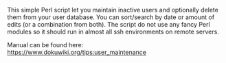 This simple Perl script let you maintain inactive users and optionally delete them from your user database. You can sort/search by date or amount of edits (or a combination from both). The script do not use any fancy Perl modules so it should run in almost all ssh environments on remote servers.

Manual can be found here: https://www.dokuwiki.org/tips:user_maintenance
